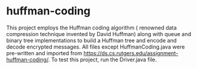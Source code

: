 # huffman-coding

This project employs the Huffman coding algorithm ( renowned data compression technique invented by David Huffman) along with queue and binary tree implementations to build a Huffman tree and encode and decode encrypted messages. All files except HuffmanCoding.java were pre-written and imported from https://ds.cs.rutgers.edu/assignment-huffman-coding/. To test this project, run the Driver.java file.
